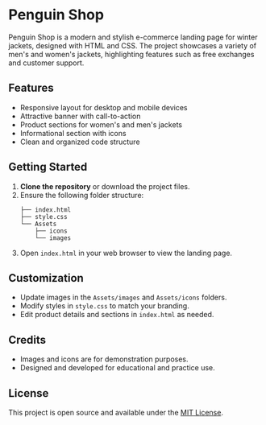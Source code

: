 # Penguin Shop

Penguin Shop is a modern and stylish e-commerce landing page for winter jackets, designed with HTML and CSS. The project showcases a variety of men's and women's jackets, highlighting features such as free exchanges and customer support.

## Features

- Responsive layout for desktop and mobile devices
- Attractive banner with call-to-action
- Product sections for women's and men's jackets
- Informational section with icons
- Clean and organized code structure

## Getting Started

1. **Clone the repository** or download the project files.
2. Ensure the following folder structure:
    ```
    ├── index.html
    ├── style.css
    └── Assets
        ├── icons
        └── images
    ```
3. Open `index.html` in your web browser to view the landing page.

## Customization

- Update images in the `Assets/images` and `Assets/icons` folders.
- Modify styles in `style.css` to match your branding.
- Edit product details and sections in `index.html` as needed.

## Credits

- Images and icons are for demonstration purposes.
- Designed and developed for educational and practice use.

## License

This project is open source and available under the [MIT License](LICENSE).